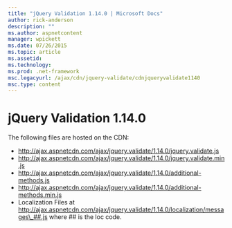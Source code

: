```yaml
---
title: "jQuery Validation 1.14.0 | Microsoft Docs"
author: rick-anderson
description: ""
ms.author: aspnetcontent
manager: wpickett
ms.date: 07/26/2015
ms.topic: article
ms.assetid: 
ms.technology: 
ms.prod: .net-framework
msc.legacyurl: /ajax/cdn/jquery-validate/cdnjqueryvalidate1140
msc.type: content
---
```

jQuery Validation 1.14.0
====================
The following files are hosted on the CDN:

- http://ajax.aspnetcdn.com/ajax/jquery.validate/1.14.0/jquery.validate.js
- http://ajax.aspnetcdn.com/ajax/jquery.validate/1.14.0/jquery.validate.min.js
- http://ajax.aspnetcdn.com/ajax/jquery.validate/1.14.0/additional-methods.js
- http://ajax.aspnetcdn.com/ajax/jquery.validate/1.14.0/additional-methods.min.js
- Localization Files at http://ajax.aspnetcdn.com/ajax/jquery.validate/1.14.0/localization/messages\_##.js where ## is the loc code.
